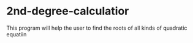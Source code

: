 # 2nd-degree-calculatior
This program will help the user to find the roots of all kinds of quadratic equatiin
